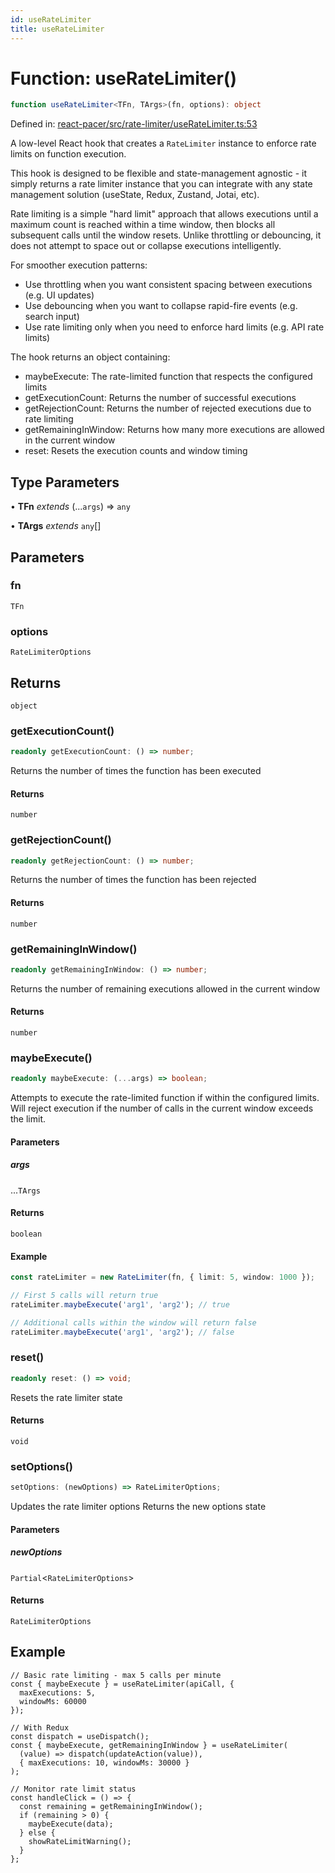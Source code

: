 ```yaml
---
id: useRateLimiter
title: useRateLimiter
---
```


<!-- DO NOT EDIT: this page is autogenerated from the type comments -->

# Function: useRateLimiter()

```ts
function useRateLimiter<TFn, TArgs>(fn, options): object
```

Defined in: [react-pacer/src/rate-limiter/useRateLimiter.ts:53](https://github.com/TanStack/bouncer/blob/main/packages/react-pacer/src/rate-limiter/useRateLimiter.ts#L53)

A low-level React hook that creates a `RateLimiter` instance to enforce rate limits on function execution.

This hook is designed to be flexible and state-management agnostic - it simply returns a rate limiter instance that
you can integrate with any state management solution (useState, Redux, Zustand, Jotai, etc).

Rate limiting is a simple "hard limit" approach that allows executions until a maximum count is reached within
a time window, then blocks all subsequent calls until the window resets. Unlike throttling or debouncing,
it does not attempt to space out or collapse executions intelligently.

For smoother execution patterns:
- Use throttling when you want consistent spacing between executions (e.g. UI updates)
- Use debouncing when you want to collapse rapid-fire events (e.g. search input)
- Use rate limiting only when you need to enforce hard limits (e.g. API rate limits)

The hook returns an object containing:
- maybeExecute: The rate-limited function that respects the configured limits
- getExecutionCount: Returns the number of successful executions
- getRejectionCount: Returns the number of rejected executions due to rate limiting
- getRemainingInWindow: Returns how many more executions are allowed in the current window
- reset: Resets the execution counts and window timing

## Type Parameters

• **TFn** *extends* (...`args`) => `any`

• **TArgs** *extends* `any`[]

## Parameters

### fn

`TFn`

### options

`RateLimiterOptions`

## Returns

`object`

### getExecutionCount()

```ts
readonly getExecutionCount: () => number;
```

Returns the number of times the function has been executed

#### Returns

`number`

### getRejectionCount()

```ts
readonly getRejectionCount: () => number;
```

Returns the number of times the function has been rejected

#### Returns

`number`

### getRemainingInWindow()

```ts
readonly getRemainingInWindow: () => number;
```

Returns the number of remaining executions allowed in the current window

#### Returns

`number`

### maybeExecute()

```ts
readonly maybeExecute: (...args) => boolean;
```

Attempts to execute the rate-limited function if within the configured limits.
Will reject execution if the number of calls in the current window exceeds the limit.

#### Parameters

##### args

...`TArgs`

#### Returns

`boolean`

#### Example

```ts
const rateLimiter = new RateLimiter(fn, { limit: 5, window: 1000 });

// First 5 calls will return true
rateLimiter.maybeExecute('arg1', 'arg2'); // true

// Additional calls within the window will return false
rateLimiter.maybeExecute('arg1', 'arg2'); // false
```

### reset()

```ts
readonly reset: () => void;
```

Resets the rate limiter state

#### Returns

`void`

### setOptions()

```ts
setOptions: (newOptions) => RateLimiterOptions;
```

Updates the rate limiter options
Returns the new options state

#### Parameters

##### newOptions

`Partial`\<`RateLimiterOptions`\>

#### Returns

`RateLimiterOptions`

## Example

```tsx
// Basic rate limiting - max 5 calls per minute
const { maybeExecute } = useRateLimiter(apiCall, {
  maxExecutions: 5,
  windowMs: 60000
});

// With Redux
const dispatch = useDispatch();
const { maybeExecute, getRemainingInWindow } = useRateLimiter(
  (value) => dispatch(updateAction(value)),
  { maxExecutions: 10, windowMs: 30000 }
);

// Monitor rate limit status
const handleClick = () => {
  const remaining = getRemainingInWindow();
  if (remaining > 0) {
    maybeExecute(data);
  } else {
    showRateLimitWarning();
  }
};
```
